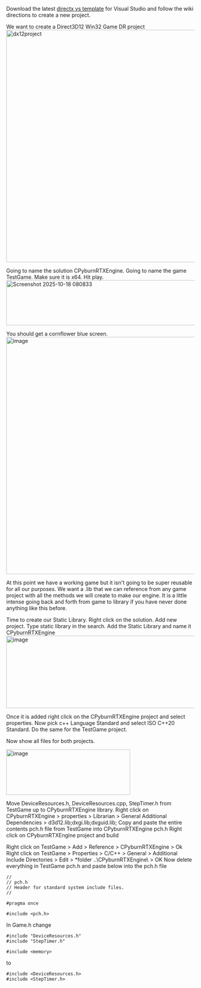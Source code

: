 Download the latest [directx vs template](https://github.com/walbourn/directx-vs-templates/wiki) for Visual Studio and follow the wiki directions to create a new project.

We want to create a Direct3D12 Win32 Game DR project
<img width="1627" height="619" alt="dx12project" src="https://github.com/user-attachments/assets/07d2efcf-a179-4210-8dfd-1b51696a484b" />

Going to name the solution CPyburnRTXEngine. Going to name the game TestGame. Make sure it is x64. Hit play.
<img width="688" height="120" alt="Screenshot 2025-10-18 080833" src="https://github.com/user-attachments/assets/eb49e53e-ce76-44f5-b7e2-f6b7ed9741b9" />

You should get a cornflower blue screen.
<img width="802" height="632" alt="image" src="https://github.com/user-attachments/assets/d9a4dacc-c8fa-4b11-936a-59874874908d" />

At this point we have a working game but it isn't going to be super reusable for all our purposes.  We want a .lib that we can reference from any game project with all the methods we will create to make our engine.  It is a little intense going back and forth from game to library if you have never done anything like this before.

Time to create our Static Library. Right click on the solution. Add new project. Type static library in the search. Add the Static Library and name it CPyburnRTXEngine
<img width="1111" height="193" alt="image" src="https://github.com/user-attachments/assets/9909e657-ee79-4eb6-920e-619626e9f648" />

Once it is added right click on the CPyburnRTXEngine project and select properties. Now pick c++ Language Standard and select ISO C++20 Standard.
Do the same for the TestGame project.

Now show all files for both projects. 

<img width="331" height="121" alt="image" src="https://github.com/user-attachments/assets/b1945bf4-b3b3-4b15-afd9-7c0688331930" />

Move DeviceResources.h, DeviceResources.cpp, StepTimer.h from TestGame up to CPyburnRTXEngine library.
Right click on CPyburnRTXEngine > properties > Librarian > General Additional Dependencies > d3d12.lib;dxgi.lib;dxguid.lib;
Copy and paste the entire contents pch.h file from TestGame into CPyburnRTXEngine pch.h
Right click on CPyburnRTXEngine project and build

Right click on TestGame > Add > Reference > CPyburnRTXEngine > Ok
Right click on TestGame > Properties > C/C++ > General > Additional Include Directories > Edit > *folder ..\CPyburnRTXEngine\ > OK
Now delete everything in TestGame pch.h and paste below into the  pch.h file
```
//
// pch.h
// Header for standard system include files.
//

#pragma once

#include <pch.h>
```
In Game.h change 
```
#include "DeviceResources.h"
#include "StepTimer.h"

#include <memory>
```
to
```
#include <DeviceResources.h>
#include <StepTimer.h>
```
